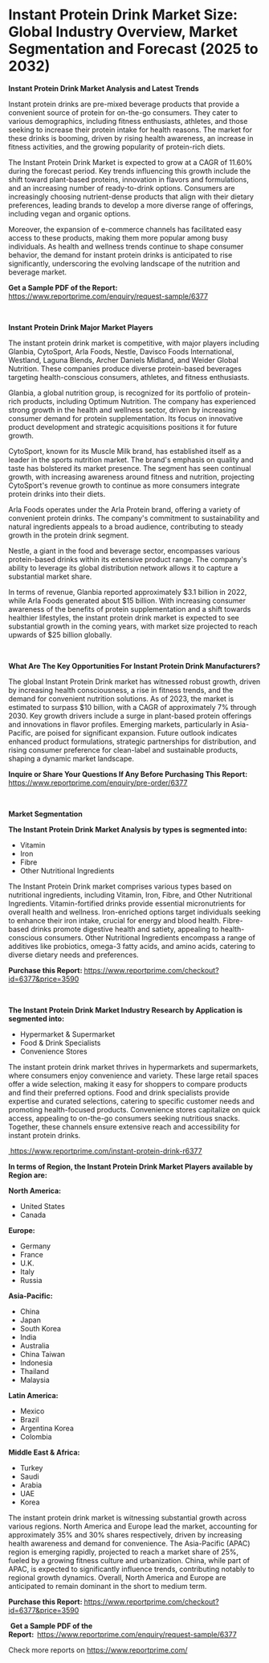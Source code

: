 <p><h1>Instant Protein Drink Market Size: Global Industry Overview, Market Segmentation and Forecast (2025 to 2032)</h1></p><p><strong>Instant Protein Drink Market Analysis and Latest Trends</strong></p>
<p><p>Instant protein drinks are pre-mixed beverage products that provide a convenient source of protein for on-the-go consumers. They cater to various demographics, including fitness enthusiasts, athletes, and those seeking to increase their protein intake for health reasons. The market for these drinks is booming, driven by rising health awareness, an increase in fitness activities, and the growing popularity of protein-rich diets.</p><p>The Instant Protein Drink Market is expected to grow at a CAGR of 11.60% during the forecast period. Key trends influencing this growth include the shift toward plant-based proteins, innovation in flavors and formulations, and an increasing number of ready-to-drink options. Consumers are increasingly choosing nutrient-dense products that align with their dietary preferences, leading brands to develop a more diverse range of offerings, including vegan and organic options.</p><p>Moreover, the expansion of e-commerce channels has facilitated easy access to these products, making them more popular among busy individuals. As health and wellness trends continue to shape consumer behavior, the demand for instant protein drinks is anticipated to rise significantly, underscoring the evolving landscape of the nutrition and beverage market.</p></p>
<p><strong>Get a Sample PDF of the Report:&nbsp;</strong> <a href="https://www.reportprime.com/enquiry/request-sample/6377?utm_campaign=2514&utm_medium=2&utm_source=Github&utm_content=ia&utm_term=19032025&utm_id=instant-protein-drink">https://www.reportprime.com/enquiry/request-sample/6377</a></p>
<p>&nbsp;</p>
<p><strong>Instant Protein Drink Major Market Players</strong></p>
<p><p>The instant protein drink market is competitive, with major players including Glanbia, CytoSport, Arla Foods, Nestle, Davisco Foods International, Westland, Laguna Blends, Archer Daniels Midland, and Weider Global Nutrition. These companies produce diverse protein-based beverages targeting health-conscious consumers, athletes, and fitness enthusiasts.</p><p>Glanbia, a global nutrition group, is recognized for its portfolio of protein-rich products, including Optimum Nutrition. The company has experienced strong growth in the health and wellness sector, driven by increasing consumer demand for protein supplementation. Its focus on innovative product development and strategic acquisitions positions it for future growth.</p><p>CytoSport, known for its Muscle Milk brand, has established itself as a leader in the sports nutrition market. The brand's emphasis on quality and taste has bolstered its market presence. The segment has seen continual growth, with increasing awareness around fitness and nutrition, projecting CytoSport's revenue growth to continue as more consumers integrate protein drinks into their diets.</p><p>Arla Foods operates under the Arla Protein brand, offering a variety of convenient protein drinks. The company's commitment to sustainability and natural ingredients appeals to a broad audience, contributing to steady growth in the protein drink segment.</p><p>Nestle, a giant in the food and beverage sector, encompasses various protein-based drinks within its extensive product range. The company's ability to leverage its global distribution network allows it to capture a substantial market share.</p><p>In terms of revenue, Glanbia reported approximately $3.1 billion in 2022, while Arla Foods generated about $15 billion. With increasing consumer awareness of the benefits of protein supplementation and a shift towards healthier lifestyles, the instant protein drink market is expected to see substantial growth in the coming years, with market size projected to reach upwards of $25 billion globally.</p></p>
<p>&nbsp;</p>
<p><strong>What Are The Key Opportunities For Instant Protein Drink Manufacturers?</strong></p>
<p><p>The global Instant Protein Drink market has witnessed robust growth, driven by increasing health consciousness, a rise in fitness trends, and the demand for convenient nutrition solutions. As of 2023, the market is estimated to surpass $10 billion, with a CAGR of approximately 7% through 2030. Key growth drivers include a surge in plant-based protein offerings and innovations in flavor profiles. Emerging markets, particularly in Asia-Pacific, are poised for significant expansion. Future outlook indicates enhanced product formulations, strategic partnerships for distribution, and rising consumer preference for clean-label and sustainable products, shaping a dynamic market landscape.</p></p>
<p><strong>Inquire or Share Your Questions If Any Before Purchasing This Report:</strong> <a href="https://www.reportprime.com/enquiry/pre-order/6377?utm_campaign=2514&utm_medium=2&utm_source=Github&utm_content=ia&utm_term=19032025&utm_id=instant-protein-drink">https://www.reportprime.com/enquiry/pre-order/6377</a></p>
<p>&nbsp;</p>
<p><strong>Market Segmentation</strong></p>
<p><strong>The Instant Protein Drink Market Analysis by types is segmented into:</strong></p>
<p><ul><li>Vitamin</li><li>Iron</li><li>Fibre</li><li>Other Nutritional Ingredients</li></ul></p>
<p><p>The Instant Protein Drink market comprises various types based on nutritional ingredients, including Vitamin, Iron, Fibre, and Other Nutritional Ingredients. Vitamin-fortified drinks provide essential micronutrients for overall health and wellness. Iron-enriched options target individuals seeking to enhance their iron intake, crucial for energy and blood health. Fibre-based drinks promote digestive health and satiety, appealing to health-conscious consumers. Other Nutritional Ingredients encompass a range of additives like probiotics, omega-3 fatty acids, and amino acids, catering to diverse dietary needs and preferences.</p></p>
<p><strong>Purchase this Report:&nbsp;</strong><a href="https://www.reportprime.com/checkout?id=6377&price=3590&utm_campaign=2514&utm_medium=2&utm_source=Github&utm_content=ia&utm_term=19032025&utm_id=instant-protein-drink">https://www.reportprime.com/checkout?id=6377&price=3590</a></p>
<p>&nbsp;</p>
<p><strong>The Instant Protein Drink Market Industry Research by Application is segmented into:</strong></p>
<p><ul><li>Hypermarket & Supermarket</li><li>Food & Drink Specialists</li><li>Convenience Stores</li></ul></p>
<p><p>The instant protein drink market thrives in hypermarkets and supermarkets, where consumers enjoy convenience and variety. These large retail spaces offer a wide selection, making it easy for shoppers to compare products and find their preferred options. Food and drink specialists provide expertise and curated selections, catering to specific customer needs and promoting health-focused products. Convenience stores capitalize on quick access, appealing to on-the-go consumers seeking nutritious snacks. Together, these channels ensure extensive reach and accessibility for instant protein drinks.</p></p>
<p><a href="https://www.reportprime.com/instant-protein-drink-r6377?utm_campaign=2514&utm_medium=2&utm_source=Github&utm_content=ia&utm_term=19032025&utm_id=instant-protein-drink">&nbsp;https://www.reportprime.com/instant-protein-drink-r6377</a></p>
<p><strong>In terms of Region, the Instant Protein Drink Market Players available by Region are:</strong></p>
<p>
    <p> <strong> North America: </strong>
        <ul>
            <li>United States</li>
            <li>Canada</li>
        </ul>
        </p> 
    <p> <strong> Europe: </strong>
        <ul>
            <li>Germany</li>
            <li>France</li>
            <li>U.K.</li>
            <li>Italy</li>
            <li>Russia</li>
        </ul>
        </p> 
    <p> <strong> Asia-Pacific: </strong>
        <ul>
            <li>China</li>
            <li>Japan</li>
            <li>South Korea</li>
            <li>India</li>
            <li>Australia</li>
            <li>China Taiwan</li>
            <li>Indonesia</li>
            <li>Thailand</li>
            <li>Malaysia</li>
        </ul>
        </p> 
    <p> <strong> Latin America: </strong>
        <ul>
            <li>Mexico</li>
            <li>Brazil</li>
            <li>Argentina Korea</li>
            <li>Colombia</li>
        </ul>
        </p> 
    <p> <strong> Middle East & Africa: </strong>
        <ul>
            <li>Turkey</li>
            <li>Saudi</li>
            <li>Arabia</li>
            <li>UAE</li>
            <li>Korea</li>
        </ul>
    </p>
    </p>
<p><p>The instant protein drink market is witnessing substantial growth across various regions. North America and Europe lead the market, accounting for approximately 35% and 30% shares respectively, driven by increasing health awareness and demand for convenience. The Asia-Pacific (APAC) region is emerging rapidly, projected to reach a market share of 25%, fueled by a growing fitness culture and urbanization. China, while part of APAC, is expected to significantly influence trends, contributing notably to regional growth dynamics. Overall, North America and Europe are anticipated to remain dominant in the short to medium term.</p></p>
<p><strong>Purchase this Report: </strong><a href="https://www.reportprime.com/checkout?id=6377&price=3590&utm_campaign=2514&utm_medium=2&utm_source=Github&utm_content=ia&utm_term=19032025&utm_id=instant-protein-drink">https://www.reportprime.com/checkout?id=6377&price=3590</a></p>
<p>&nbsp;<strong>Get a Sample PDF of the Report:&nbsp;&nbsp;</strong><a href="https://www.reportprime.com/enquiry/request-sample/6377?utm_campaign=2514&utm_medium=2&utm_source=Github&utm_content=ia&utm_term=19032025&utm_id=instant-protein-drink">https://www.reportprime.com/enquiry/request-sample/6377</a></p>
<p><strong></strong></p>
<p>Check more reports on <a href="https://www.reportprime.com/?utm_campaign=2514&utm_medium=2&utm_source=Github&utm_content=ia&utm_term=19032025&utm_id=instant-protein-drink">https://www.reportprime.com/</a></p>